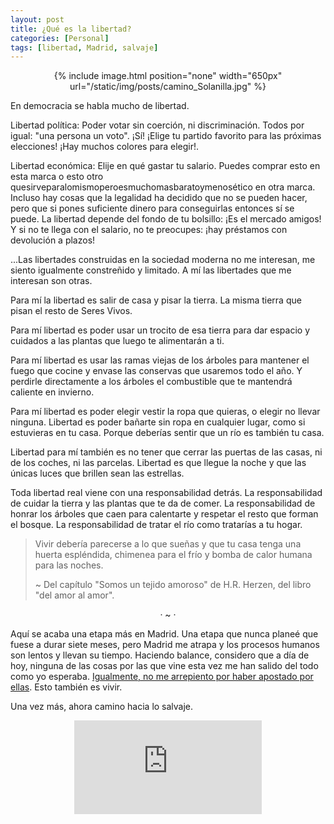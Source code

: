 ```yaml
---
layout: post
title: ¿Qué es la libertad?
categories: [Personal]
tags: [libertad, Madrid, salvaje]
---
```


<center>
{% include image.html position="none" width="650px" url="/static/img/posts/camino_Solanilla.jpg" %}
</center>

En democracia se habla mucho de libertad.

Libertad política: Poder votar sin coerción, ni discriminación. Todos por igual: "una persona un voto". ¡Sí! ¡Elige tu partido favorito para las próximas elecciones! ¡Hay muchos colores para elegir!.

Libertad económica: Elije en qué gastar tu salario. Puedes comprar esto en esta marca o esto otro quesirveparalomismoperoesmuchomasbaratoymenosético en otra marca. Incluso hay cosas que la legalidad ha decidido que no se pueden hacer, pero que si pones suficiente dinero para conseguirlas entonces sí se puede. La libertad depende del fondo de tu bolsillo: ¡Es el mercado amigos! Y si no te llega con el salario, no te preocupes: ¡hay préstamos con devolución a plazos!

...Las libertades construidas en la sociedad moderna no me interesan, me siento igualmente constreñido y limitado. A mí las libertades que me interesan son otras.

Para mí la libertad es salir de casa y pisar la tierra. La misma tierra que pisan el resto de Seres Vivos.

Para mí libertad es poder usar un trocito de esa tierra para dar espacio y cuidados a las plantas que luego te alimentarán a ti.

Para mí libertad es usar las ramas viejas de los árboles para mantener el fuego que cocine y envase las conservas que usaremos todo el año. Y perdirle directamente a los árboles el combustible que te mantendrá caliente en invierno.

Para mí libertad es poder elegir vestir la ropa que quieras, o elegir no llevar ninguna. Libertad es poder bañarte sin ropa en cualquier lugar, como si estuvieras en tu casa. Porque deberías sentir que un río es también tu casa.

Libertad para mí también es no tener que cerrar las puertas de las casas, ni de los coches, ni las parcelas. Libertad es que llegue la noche y que las únicas luces que brillen sean las estrellas.

Toda libertad real viene con una responsabilidad detrás. La responsabilidad de cuidar la tierra y las plantas que te da de comer. La responsabilidad de honrar los árboles que caen para calentarte y respetar el resto que forman el bosque. La responsabilidad de tratar el río como tratarías a tu hogar.


> Vivir debería parecerse a lo que sueñas y que tu casa tenga una huerta espléndida, chimenea para el frío y bomba de calor humana para las noches.
> 
> ~ Del capítulo "Somos un tejido amoroso" de H.R. Herzen, del libro "del amor al amor".

<center>· ~ ·</center>

Aquí se acaba una etapa más en Madrid. Una etapa que nunca planeé que fuese a durar siete meses, pero Madrid me atrapa y los procesos humanos son lentos y llevan su tiempo. Haciendo balance, considero que a día de hoy, ninguna de las cosas por las que vine esta vez me han salido del todo como yo esperaba. [Igualmente, no me arrepiento por haber apostado por ellas](/propositos-energico-2022.html). Esto también es vivir.

Una vez más, ahora camino hacia lo salvaje.

<center>
<iframe max-width="560" max-height="315" src="https://www.youtube.com/embed/sdf152L-D3g" title="YouTube video player" frameborder="0" allow="accelerometer; autoplay; clipboard-write; encrypted-media; gyroscope; picture-in-picture; web-share" allowfullscreen></iframe>
</center>
